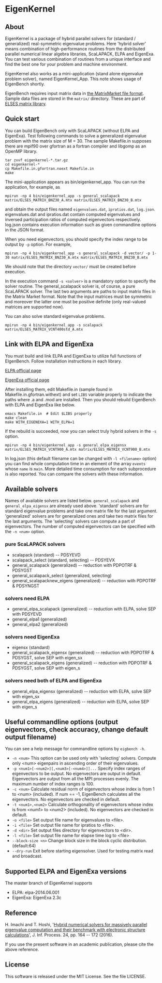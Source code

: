 # EigenKernel

## About
EigenKernel is a package of hybrid parallel solvers for (standard / generalized) real-symmetric eigenvalue problems.
Here 'hybrid solver' means combination of high-performance routines from the distributed parallel numerical linear algebra libraries, ScaLAPACK, ELPA and EigenExa. You can test various combination of routines from a unique interface and find the best one for your problem and machine environment.

EigenKernel also works as a mini-application (stand alone eigenvalue problem solver), named EigenKernel_App. This note shows usage of EigenBench shortly.

EigenBench requires input matrix data in [the MatrixMarket file format](http://math.nist.gov/MatrixMarket/). Sample data files are stored in the `matrix/` directory. These are part of [ELSES matrix library](http://www.elses.jp/matrix/).

## Quick start
You can build EigenBench only with ScaLAPACK (without ELPA and EigenExa).
Test following commands to solve a generalized eigenvalue problem with the matrix size of M = 30. The sample Makefile.in supposes there are mpif90 over gfortran as a fortran compiler and libgomp as an OpenMP library.

    tar zxvf eigenkernel-*.tar.gz
    cd eigenkernel-*
    cp Makefile.in.gfortran.noext Makefile.in
    make
    
The mini-application appears as bin/eigenkernel_app. You can run the application, for example, as 

    mpirun -np 4 bin/eigenkernel_app -s general_scalapack matrix/ELSES_MATRIX_BNZ30_A.mtx matrix/ELSES_MATRIX_BNZ30_B.mtx

and obtain the output files named `eigenvalues.dat`, `ipratios.dat`, `log.json`. eigenvalues.dat and ipratios.dat contain computed eigenvalues and inversed participation ratios of computed eigenvectors respectively. log.json contains execution information such as given commandline options in the JSON format.

When you need eigenvectors, 
you should specify the index range to be output by `-p` option. For example, 
 
    mpirun -np 4 bin/eigenkernel_app -s general_scalapack -d vector/ -p 1-30 matrix/ELSES_MATRIX_BNZ30_A.mtx matrix/ELSES_MATRIX_BNZ30_B.mtx
 
We should note that the directory `vector/` must be created before execution. 

In the execution command `-s <solver>` is a mandatory option to specify the solver routine. The general_scalapack solver is, of course, a pure ScaLAPACK solver. The last two arguments are paths to input matrix files in the Matrix Market format. Note that the input matrices must be symmetric and moreover the latter one must be positive definite (only real-valued matrices are supported now).

You can also solve standard eigenvalue problems.

    mpirun -np 4 bin/eigenkernel_app -s scalapack matrix/ELSES_MATRIX_VCNT400std_A.mtx


## Link with ELPA and EigenExa
You must build and link ELPA and EigenExa to utilize full functions of EIgenBench. Follow installation instructions in each library.

[ELPA official page](http://elpa.rzg.mpg.de/)

[EigenExa official page](http://www.aics.riken.jp/labs/lpnctrt/en/projects/eigenexa/)

After installing them, edit Makefile.in (sample found in Makefile.in.gfortran.withext) and set `LIBS` variable properly to indicate the paths where .a and .mod are installed.
Then you should rebuild EigenBench with ELPA and EigenExa like below.

    emacs Makefile.in  # Edit $LIBS properly
    make clean
    make WITH_EIGENEXA=1 WITH_ELPA=1

If the rebuild is succeeded, now you can select truly hybrid solvers in the `-s` option.

    mpirun -np 4 bin/eigenkernel_app -s general_elpa_eigensx matrix/ELSES_MATRIX_VCNT900_A.mtx matrix/ELSES_MATRIX_VCNT900_B.mtx

In log.json (this default filename can be changed with `-l <filename>` option) you can find whole computation time in an element of the array `events` whose `name` is `main`. More detailed time consumption for each subprocedure is also reported. You can compare the solvers with these information.


## Available solvers
Names of available solvers are listed below. `general_scalapack` and `general_elpa_eigensx` are already used above. 'standard' solvers are for standard eigenvalue problems and take one matrix file for the last argument. 'generalized' solvers are for generalized ones and take two matrix files for the last arguments. The 'selecting' solvers can compute a part of eigenvectors. The number of computed eigenvectors can be specified with the `-n <num>` option.

### pure ScaLAPACK solvers
- scalapack (standard)  -- PDSYEVD
- scalapack_select (standard, selecting) -- PDSYEVX
- general_scalapack (generalized) -- reduction with PDPOTRF & PDSYGST
- general_scalapack_select (generalized, selecting)
- general_scalapacknew_eigens (generalized) -- reduction with PDPOTRF & PDSYNGST

### solvers need ELPA
- general_elpa_scalapack (generalized) -- reduction with ELPA, solve SEP with PDSYEVD
- general_elpa1 (generalized)
- general_elpa2 (generalized)

### solvers need EigenExa
- eigensx (standard)
- general_scalapack_eigensx (generalized) -- reduction with PDPOTRF & PDSYGST, solve SEP with eigen_sx
- general_scalapack_eigens (generalized) -- reduction with PDPOTRF & PDSYGST, solve SEP with eigen_s

### solvers need both of ELPA and EigenExa
- general_elpa_eigensx (generalized) -- reduction with ELPA, solve SEP with eigen_sx
- general_elpa_eigens (generalized) -- reduction with ELPA, solve SEP with eigen_s


## Useful commandline options (output eigenvectors, check accuracy, change default output filename)
You can see a help message for commandline options by `eigbench -h`.

- `-n <num>`  This option can be used only with 'selecting' solvers. Compute only &lt;num&gt; eigenpairs in ascending order of their eigenvalues.
- `-p <num1>[-<num2>][,<num3>[-<num4>]]...`  Specify index ranges of eigenvectors to be output. No eigenvectors are output in default. Eigenvectors are output from all the MPI processes evenly. The maximum number of index ranges is 100.
- `-c <num>`  Calculate residual norm of eigenvectors whose index is from 1 to &lt;num&gt; (included). If num == -1, EigenBench calculates all the eigenvectors. No eigenvectors are checked in default.
- `-t <num1>,<num2>`  Calculate orthogonality of eigenvectors whose index is from &lt;num1&gt; to &lt;num2&gt; (included). No eigenvectors are checked in default.
- `-o <file>`  Set output file name for eigenvalues to &lt;file&gt;.
- `-i <file>`  Set output file name for ipratios to &lt;file&gt;.
- `-d <dir>`  Set output files directory for eigenvectors to &lt;dir&gt;.
- `-l <file>`  Set output file name for elapse time log to &lt;file&gt;
- `--block-size <n>`  Change block size in the block cyclic distribution. (default:64)
- `--dry-run`  Exit before starting eigensolver. Used for testing matrix read and broadcast.


## Supported ELPA and EigenExa versions 
The master branch of EigenKernel supports
- ELPA: elpa-2014.06.001
- EigenExa: EigenExa 2.3c


## Reference
H. Imachi and T. Hoshi, '[Hybrid numerical solvers for massively parallel eigenvalue computation and their benchmark with electronic structure calculations](https://www.jstage.jst.go.jp/article/ipsjjip/24/1/24_164/_article)', J. Inf. Process. 24, pp. 164 -- 172 (2016).

If you use the present software in an academic publication, please cite the above reference.


## License
This software is released under the MIT License. See the file LICENSE.
